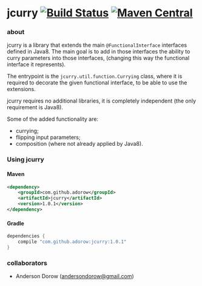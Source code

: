 jcurry [![Build Status](https://travis-ci.org/adorow/jcurry.svg?branch=master)](https://travis-ci.org/adorow/jcurry) [![Maven Central](https://img.shields.io/maven-central/v/com.github.adorow/jcurry.svg?label=Maven%20Central)](http://search.maven.org/#search%7Cga%7C1%7Ca%3A%22jcurry%22)
========


### about

jcurry is a library that extends the main `@FunctionalInterface` interfaces defined in Java8.
The main goal is to add in those interfaces the ability to curry parameters into those interfaces,
(changing this way the functional interface it represents).

The entrypoint is the `jcurry.util.function.Currying` class, where it is required to decorate the given functional interface, to be able to use the extensions.

jcurry requires no additional libraries, it is completely independent (the only requirement is Java8).

Some of the added functionality are:
- currying;
- flipping input parameters;
- composition (where not already applied by Java8).

### Using jcurry
#### Maven
```xml
<dependency>
    <groupId>com.github.adorow</groupId>
    <artifactId>jcurry</artifactId>
    <version>1.0.1</version>
</dependency>
```

#### Gradle
```groovy
dependencies {
    compile "com.github.adorow:jcurry:1.0.1"
}
```

### collaborators
- Anderson Dorow (andersondorow@gmail.com)
